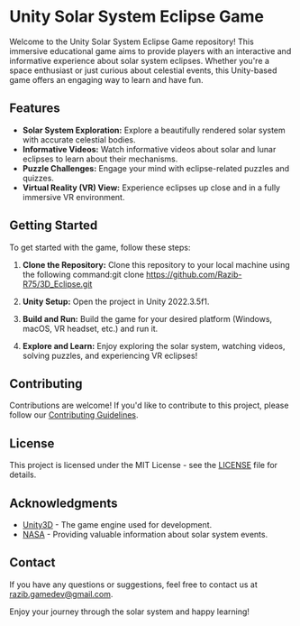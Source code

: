 # Unity Solar System Eclipse Game

Welcome to the Unity Solar System Eclipse Game repository! This immersive educational game aims to provide players with an interactive and informative experience about solar system eclipses. Whether you're a space enthusiast or just curious about celestial events, this Unity-based game offers an engaging way to learn and have fun.

## Features
- **Solar System Exploration:** Explore a beautifully rendered solar system with accurate celestial bodies.
- **Informative Videos:** Watch informative videos about solar and lunar eclipses to learn about their mechanisms.
- **Puzzle Challenges:** Engage your mind with eclipse-related puzzles and quizzes.
- **Virtual Reality (VR) View:** Experience eclipses up close and in a fully immersive VR environment.

## Getting Started
To get started with the game, follow these steps:

1. **Clone the Repository:** Clone this repository to your local machine using the following command:git clone https://github.com/Razib-R75/3D_Eclipse.git

2. **Unity Setup:** Open the project in Unity 2022.3.5f1.

3. **Build and Run:** Build the game for your desired platform (Windows, macOS, VR headset, etc.) and run it.

4. **Explore and Learn:** Enjoy exploring the solar system, watching videos, solving puzzles, and experiencing VR eclipses!

## Contributing
Contributions are welcome! If you'd like to contribute to this project, please follow our [Contributing Guidelines](CONTRIBUTING.md).

## License
This project is licensed under the MIT License - see the [LICENSE](LICENSE) file for details.

## Acknowledgments
- [Unity3D](https://unity.com/) - The game engine used for development.
- [NASA](https://www.nasa.gov/) - Providing valuable information about solar system events.

## Contact
If you have any questions or suggestions, feel free to contact us at razib.gamedev@gmail.com.

Enjoy your journey through the solar system and happy learning!
